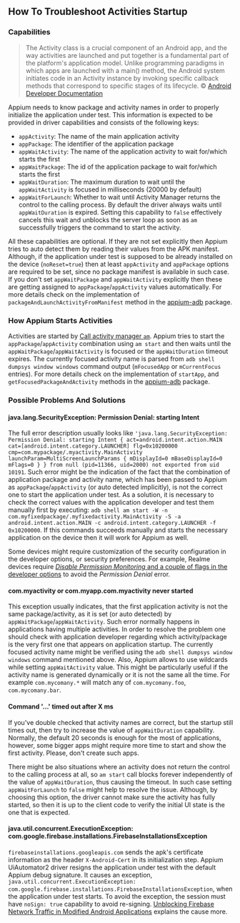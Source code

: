 ## How To Troubleshoot Activities Startup


### Capabilities

> The Activity class is a crucial component of an Android app, and the way activities are launched and put together is a fundamental part of the platform's application model. Unlike programming paradigms in which apps are launched with a main() method, the Android system initiates code in an Activity instance by invoking specific callback methods that correspond to specific stages of its lifecycle.
> &copy; [Android Developer Documentation](https://developer.android.com/guide/components/activities/intro-activities)

Appium needs to know package and activity names in order to properly initialize the application under test. This information is expected to be provided in driver capabilities and consists of the following keys:

- `appActivity`: The name of the main application activity
- `appPackage`: The identifier of the application package
- `appWaitActivity`: The name of the application activity to wait for/which starts the first
- `appWaitPackage`: The id of the application package to wait for/which starts the first
- `appWaitDuration`: The maximum duration to wait until the `appWaitActivity` is focused in milliseconds (20000 by default)
- `appWaitForLaunch`: Whether to wait until Activity Manager returns the control to the calling process. By default the driver always waits until `appWaitDuration` is expired. Setting this capability to `false` effectively cancels this wait and unblocks the server loop as soon as `am` successfully triggers the command to start the activity.

All these capabilities are optional. If they are not set explicitly then Appium tries to auto detect them by reading their values from the APK manifest. Although, if the application under test is supposed to be already installed on the device (`noReset=true`) then at least `appActivity` and `appPackage` options are required to be set, since no package manifest is available in such case. If you don't set `appWaitPackage` and `appWaitActivity` explicitly then these are getting assigned to `appPackage`/`appActivity` values automatically. For more details check on the implementation of `packageAndLaunchActivityFromManifest` method in the [appium-adb](https://github.com/appium/appium-adb/blob/master/lib/tools/android-manifest.js) package.


### How Appium Starts Activities

Activities are started by [Call activity manager `am`](https://developer.android.com/studio/command-line/adb#am). Appium tries to start the `appPackage`/`appActivity` combination using `am start` and then waits until the `appWaitPackage`/`appWaitActivity` is focused or the `appWaitDuration` timeout expires. The currently focused activity name is parsed from `adb shell dumpsys window windows` command output (`mFocusedApp` or `mCurrentFocus` entries). For more details check on the implementation of `startApp`, and `getFocusedPackageAndActivity` methods in the [appium-adb](https://github.com/appium/appium-adb/blob/master/lib/tools/apk-utils.js) package.


### Possible Problems And Solutions

#### java.lang.SecurityException: Permission Denial: starting Intent

The full error description usually looks like `'java.lang.SecurityException: Permission Denial: starting Intent { act=android.intent.action.MAIN cat=[android.intent.category.LAUNCHER] flg=0x10200000 cmp=com.mypackage/.myactivity.MainActivity launchParam=MultiScreenLaunchParams { mDisplayId=0 mBaseDisplayId=0 mFlags=0 } } from null (pid=11366, uid=2000) not exported from uid 10191`. Such error might be the indication of the fact that the combination of application package and activity name, which has been passed to Appium as `appPackage`/`appActivity` (or auto detected implicitly), is not the correct one to start the application under test. As a solution, it is necessary to check the correct values with the application developer and test them manually first by executing: `adb shell am start -W -n com.myfixedpackage/.myfixedactivity.MainActivity -S -a android.intent.action.MAIN -c android.intent.category.LAUNCHER -f 0x10200000`. If this commands succeeds manually and starts the necessary application on the device then it will work for Appium as well.

Some devices might require customization of the security configuration in the developer options, or security preferences. For example, Realme devices require [_Disable Permission Monitoring_ and a couple of flags in the developer options](https://github.com/appium/appium/issues/13802#issuecomment-702789411) to avoid the _Permission Denial_ error.

#### com.myactivity or com.myapp.com.myactivity never started

This exception usually indicates, that the first application activity is not the same package/activity, as it is set (or auto detected) by `appWaitPackage`/`appWaitActivity`. Such error normally happens in applications having multiple activities. In order to resolve the problem one should check with application developer regarding which activity/package is the very first one that appears on application startup. The currently focused activity name might be verified using the `adb shell dumpsys window windows` command mentioned above. Also, Appium allows to use wildcards while setting `appWaitActivity` value. This might be particularly useful if the activity name is generated dynamically or it is not the same all the time. For example `com.mycomany.*` will match any of `com.mycomany.foo`, `com.mycomany.bar`.

#### Command '…' timed out after X ms

If you've double checked that activity names are correct, but the startup still times out, then try to increase the value of `appWaitDuration` capability. Normally, the default 20 seconds is enough for the most of applications, however, some bigger apps might require more time to start and show the first activity. Please, don't create such apps.

There might be also situations where an activity does not return the control to the calling process at all, so `am start` call blocks forever independently of the value of `appWaitDuration`, thus causing the timeout. In such case setting `appWaitForLaunch` to `false` might help to resolve the issue. Although, by choosing this option, the driver cannot make sure the activity has fully started, so then it is up to the client code to verify the initial UI state is the one that is expected.


#### java.util.concurrent.ExecutionException: com.google.firebase.installations.FirebaseInstallationsException

`firebaseinstallations.googleapis.com` sends the apk's certificate information as the header `X-Android-Cert` in its initialization step. Appium UiAutomator2 driver resigns the application under test with the default Appium debug signature. It causes an exception, `java.util.concurrent.ExecutionException: com.google.firebase.installations.FirebaseInstallationsException`, when the application under test starts. To avoid the exception, the session must have `noSign: true` capability to avoid re-signing. [Unblocking Firebase Network Traffic in Modified Android Applications](https://www.thecobraden.com/posts/unblocking_firebase_ids/) explains the cause more.
